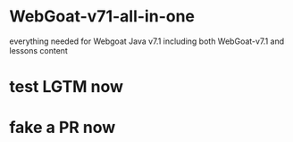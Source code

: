 # WebGoat-v71-all-in-one
everything needed for Webgoat Java v7.1 including both WebGoat-v7.1 and lessons content

# test LGTM now
# fake a PR now
